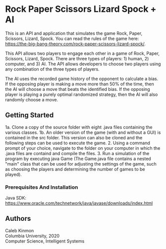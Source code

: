 # Rock Paper Scissors Lizard Spock + AI

This is an API and application that simulates the game Rock, Paper, Scissors, Lizard, Spock. You can read the rules of the game here: https://the-big-bang-theory.com/rock-paper-scissors-lizard-spock/.

This API allows two players to engage each other in a game of Rock, Paper, Scissors, Lizard, Spock. There are three types of players: 1) human, 2) computer, and 3) AI. The API allows developers to choose two players using any combination of the three types of players. 

The AI uses the recorded game history of the opponent to calculate a bias. If the opposing player is making a move more than 50% of the time, then the AI will choose a move that beats the identified bias. If the opposing player is playing a purely optimal randomized strategy, then the AI will also randomly choose a move.

## Getting Started

1a. Clone a copy of the source folder with eight .java files containing the various classes.
1b. An older version of the game (with and without a GUI) is contained in the src folder. This version can also be cloned and the following steps can be used to execute the game. 
2. Using a command prompt of your choice, navigate to the folder on your computer in which the .java files are containd and   compile the files.
3. Run a simulation of the program by executing java Game (The Game.java file contains a nested "main" class that can be used for adjusting the settings of the game, such as choosing the players and determining the number of games to be played). 

### Prerequisites And Installation

Java SDK:  https://www.oracle.com/technetwork/java/javase/downloads/index.html

## Authors

Caleb Kinmon  
Columbia University, 2020  
Computer Science, Intelligent Systems
